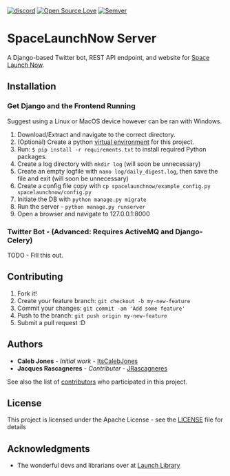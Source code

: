[![discord](https://discordapp.com/api/guilds/380226438584074242/embed.png?style=shield)](https://discord.gg/WVfzEDW) [![Open Source Love](https://badges.frapsoft.com/os/v1/open-source.svg?v=102)](https://github.com/ellerbrock/open-source-badge/) [![Semver](http://img.shields.io/SemVer/3.2.0.png)](http://semver.org/spec/v2.0.0.html)

# SpaceLaunchNow Server
A Django-based Twitter bot, REST API endpoint, and website for [Space Launch Now]().

## Installation

### Get Django and the Frontend Running
Suggest using a Linux or MacOS device however can be ran with Windows.

1. Download/Extract and navigate to the correct directory.
2. (Optional) Create a python [virtual environment](https://virtualenv.pypa.io/en/stable/installation/) for this project.
2. Run: `$ pip install -r requirements.txt` to install required Python packages.
3. Create a log directory with `mkdir log` (will soon be unnecessary)
3. Create an empty logfile with `nano log/daily_digest.log`, then save the file and exit (will soon be unnecessary)
3. Create a config file copy with `cp spacelaunchnow/example_config.py spacelaunchnow/config.py`
3. Initiate the DB with `python manage.py migrate`
4. Run the server - `python manage.py runserver`
5. Open a browser and navigate to 127.0.0.1:8000

### Twitter Bot - (Advanced: Requires ActiveMQ and Django-Celery)
TODO - Fill this out.


## Contributing

1. Fork it!
2. Create your feature branch: `git checkout -b my-new-feature`
3. Commit your changes: `git commit -am 'Add some feature'`
4. Push to the branch: `git push origin my-new-feature`
5. Submit a pull request :D


## Authors

* **Caleb Jones**           - *Initial work*    - [ItsCalebJones](https://github.com/ItsCalebJones)
* **Jacques Rascagneres**   - *Contributer*     - [JRascagneres](https://github.com/JRascagneres)

See also the list of [contributors](https://github.com/itscalebjones/SpaceLaunchNow-Server/contributors) who participated in this project.

## License

This project is licensed under the Apache License - see the [LICENSE](LICENSE.md) file for details

## Acknowledgments

* The wonderful devs and librarians over at [Launch Library](https://launchlibrary.net/)
